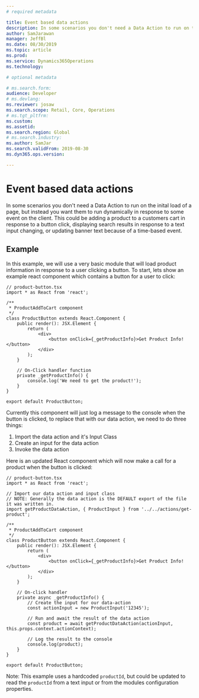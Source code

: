 ```yaml
---
# required metadata

title: Event based data actions
description: In some scenarios you don't need a Data Action to run on the inital load of a page, but instead you want them to run dynamically in response to some event on the client. This could be adding a product to a customers cart in response to a button click, displaying search results in response to a text input changing, or updating banner text because of a time-based event. 
author: SamJarawan
manager: JeffBl
ms.date: 08/30/2019
ms.topic: article
ms.prod: 
ms.service: Dynamics365Operations
ms.technology: 

# optional metadata

# ms.search.form: 
audience: Developer
# ms.devlang: 
ms.reviewer: josaw
ms.search.scope: Retail, Core, Operations
# ms.tgt_pltfrm: 
ms.custom: 
ms.assetid: 
ms.search.region: Global
# ms.search.industry: 
ms.author: SamJar
ms.search.validFrom: 2019-08-30
ms.dyn365.ops.version: 

---
```

# Event based data actions

In some scenarios you don't need a Data Action to run on the inital load of a page, but instead you want them to run dynamically in response to some event on the client. This could be adding a product to a customers cart in response to a button click, displaying search results in response to a text input changing, or updating banner text because of a time-based event.

## Example
In this example, we will use a very basic module that will load product information in response to a user clicking a button. To start, lets show an example react component which contains a button for a user to click:

```tsx
// product-button.tsx
import * as React from 'react';

/**
 * ProductAddToCart component
 */
class ProductButton extends React.Component {
    public render(): JSX.Element {
        return (
            <div>
                <button onClick={_getProductInfo}>Get Product Info!</button>
            </div>
        );
    }

    // On-Click handler function
    private _getProductInfo() {
        console.log('We need to get the product!');
    }
}

export default ProductButton;
```

Currently this component will just log a message to the console when the button is clicked, to replace that with our data action, we need to do three things:

1. Import the data action and it's Input Class
2. Create an input for the data action
3. Invoke the data action

Here is an updated React component which will now make a call for a product when the button is clicked:

```tsx
// product-button.tsx
import * as React from 'react';

// Import our data action and input class
// NOTE: Generally the data action is the DEFAULT export of the file it was written in.
import getProductDataAction, { ProductInput } from '../../actions/get-product';

/**
 * ProductAddToCart component
 */
class ProductButton extends React.Component {
    public render(): JSX.Element {
        return (
            <div>
                <button onClick={_getProductInfo}>Get Product Info!</button>
            </div>
        );
    }

    // On-click handler
    private async _getProductInfo() {
        // Create the input for our data-action
        const actionInput = new ProductInput('12345');
        
        // Run and await the result of the data action
        const product = await getProductDataAction(actionInput, this.props.context.actionContext);
        
        // Log the result to the console
        console.log(product);
    }
}

export default ProductButton;
```

Note: This example uses a hardcoded `productId`, but could be updated to read the `productId` from a text input or from the modules configuration properties.
